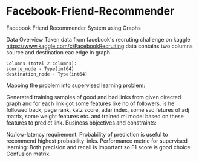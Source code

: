 # Facebook-Friend-Recommender
Facebook Friend Recommender System using Graphs

Data Overview
Taken data from facebook's recruting challenge on kaggle https://www.kaggle.com/c/FacebookRecruiting data contains two columns source and destination eac edge in graph

    Columns (total 2 columns):
    source_node - Type(int64)
    destination_node - Type(int64)

Mapping the problem into supervised learning problem:

Generated training samples of good and bad links from given directed graph and for each link got some features like no of followers, is he followed back, page rank, katz score, adar index, some svd fetures of adj matrix, some weight features etc. and trained ml model based on these features to predict link.
Business objectives and constraints:

No/low-latency requirement. Probability of prediction is useful to recommend highest probability links.
Performance metric for supervised learning:
Both precision and recall is important so F1 score is good choice Confusion matrix. 
